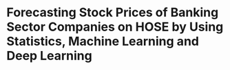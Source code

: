 # Forecasting Stock Prices of Banking Sector Companies on HOSE by Using Statistics, Machine Learning and Deep Learning  

